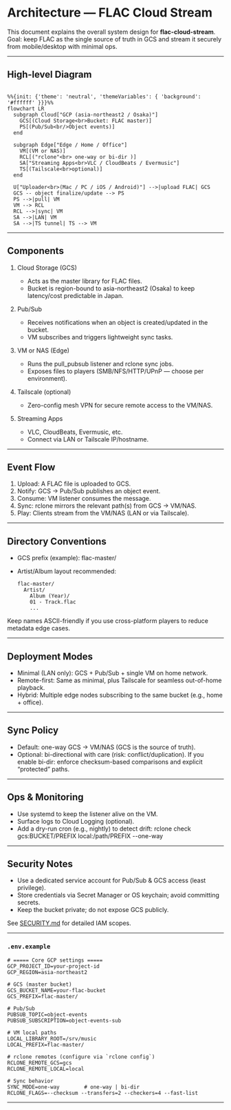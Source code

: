# Architecture — FLAC Cloud Stream

This document explains the overall system design for **flac-cloud-stream**.  
Goal: keep FLAC as the single source of truth in GCS and stream it securely from mobile/desktop with minimal ops.

---

## High-level Diagram

```mermaid

%%{init: {'theme': 'neutral', 'themeVariables': { 'background': '#ffffff' }}}%%
flowchart LR
  subgraph Cloud["GCP (asia-northeast2 / Osaka)"]
    GCS[(Cloud Storage<br>Bucket: FLAC master)]
    PS[(Pub/Sub<br/>Object events)]
  end

  subgraph Edge["Edge / Home / Office"]
    VM[(VM or NAS)]
    RCL[("rclone"<br> one-way or bi-dir )]
    SA["Streaming Apps<br>VLC / CloudBeats / Evermusic"]
    TS[(Tailscale<br>optional)]
  end

  U["Uploader<br>(Mac / PC / iOS / Android)"] -->|upload FLAC| GCS
  GCS -- object finalize/update --> PS
  PS -->|pull| VM
  VM --> RCL
  RCL -->|sync| VM
  SA -->|LAN| VM
  SA -->|TS tunnel| TS --> VM

```

---

## Components

1. Cloud Storage (GCS)

   - Acts as the master library for FLAC files.
   - Bucket is region-bound to asia-northeast2 (Osaka) to keep latency/cost predictable in Japan.

2. Pub/Sub

   - Receives notifications when an object is created/updated in the bucket.
   - VM subscribes and triggers lightweight sync tasks.

3. VM or NAS (Edge)

   - Runs the pull_pubsub listener and rclone sync jobs.
   - Exposes files to players (SMB/NFS/HTTP/UPnP — choose per environment).

4. Tailscale (optional)

   - Zero-config mesh VPN for secure remote access to the VM/NAS.

5. Streaming Apps

   - VLC, CloudBeats, Evermusic, etc.
   - Connect via LAN or Tailscale IP/hostname.

---

## Event Flow

1. Upload: A FLAC file is uploaded to GCS.
2. Notify: GCS → Pub/Sub publishes an object event.
3. Consume: VM listener consumes the message.
4. Sync: rclone mirrors the relevant path(s) from GCS → VM/NAS.
5. Play: Clients stream from the VM/NAS (LAN or via Tailscale).

---

## Directory Conventions

- GCS prefix (example): flac-master/
- Artist/Album layout recommended:

    ```text
    flac-master/
      Artist/
        Album (Year)/
        01 - Track.flac
        ...
    ```

Keep names ASCII-friendly if you use cross-platform players to reduce metadata edge cases.

---

## Deployment Modes

- Minimal (LAN only): GCS + Pub/Sub + single VM on home network.
- Remote-first: Same as minimal, plus Tailscale for seamless out-of-home playback.
- Hybrid: Multiple edge nodes subscribing to the same bucket (e.g., home + office).

---

## Sync Policy

- Default: one-way GCS → VM/NAS (GCS is the source of truth).
- Optional: bi-directional with care (risk: conflict/duplication).
If you enable bi-dir: enforce checksum-based comparisons and explicit “protected” paths.

---

## Ops & Monitoring

- Use systemd to keep the listener alive on the VM.
- Surface logs to Cloud Logging (optional).
- Add a dry-run cron (e.g., nightly) to detect drift:
  rclone check gcs:BUCKET/PREFIX local:/path/PREFIX --one-way

---

## Security Notes

- Use a dedicated service account for Pub/Sub & GCS access (least privilege).
- Store credentials via Secret Manager or OS keychain; avoid committing secrets.
- Keep the bucket private; do not expose GCS publicly.

See [SECURITY.md](../SECURITY.md) for detailed IAM scopes.

---

### `.env.example`

```dotenv
# ===== Core GCP settings =====
GCP_PROJECT_ID=your-project-id
GCP_REGION=asia-northeast2

# GCS (master bucket)
GCS_BUCKET_NAME=your-flac-bucket
GCS_PREFIX=flac-master/

# Pub/Sub
PUBSUB_TOPIC=object-events
PUBSUB_SUBSCRIPTION=object-events-sub

# VM local paths
LOCAL_LIBRARY_ROOT=/srv/music
LOCAL_PREFIX=flac-master/

# rclone remotes (configure via `rclone config`)
RCLONE_REMOTE_GCS=gcs
RCLONE_REMOTE_LOCAL=local

# Sync behavior
SYNC_MODE=one-way        # one-way | bi-dir
RCLONE_FLAGS=--checksum --transfers=2 --checkers=4 --fast-list
```

---

